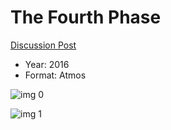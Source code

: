 # The Fourth Phase

[Discussion Post](https://www.avsforum.com/threads/bass-eq-for-filtered-movies.2995212/post-57917300)

* Year: 2016
* Format: Atmos

![img 0](https://i.imgur.com/jsqpPXb.jpg)

![img 1](https://i.imgur.com/AFxWd1c.jpg)

